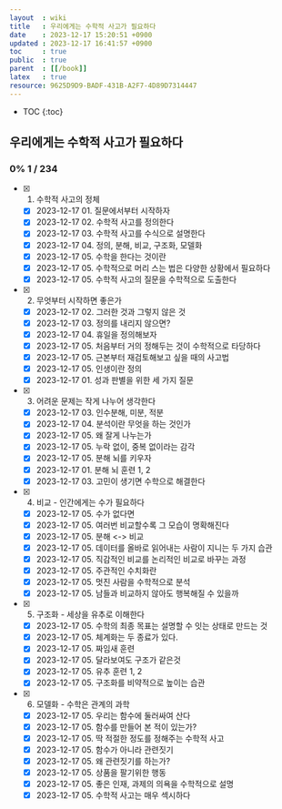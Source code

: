 ```yaml
---
layout  : wiki
title   : 우리에게는 수학적 사고가 필요하다 
date    : 2023-12-17 15:20:51 +0900
updated : 2023-12-17 16:41:57 +0900
toc     : true
public  : true
parent  : [[/book]]
latex   : true
resource: 9625D9D9-BADF-431B-A2F7-4D89D7314447
---
```

* TOC
{:toc}

## 우리에게는 수학적 사고가 필요하다 
### 0% 1 / 234

* [X] 1. 수학적 사고의 정체
    * [X] 2023-12-17 01. 질문에서부터 시작하자
    * [X] 2023-12-17 02. 수학적 사고를 정의한다
    * [X] 2023-12-17 03. 수학적 사고를 수식으로 설명한다
    * [X] 2023-12-17 04. 정의, 분해, 비교, 구조화, 모델화
    * [X] 2023-12-17 05. 수학을 한다는 것이란
    * [X] 2023-12-17 05. 수학적으로 머리 스는 법은 다양한 상황에서 필요하다
    * [X] 2023-12-17 05. 수학적 사고의 질문을 수학적으로 도출한다
* [X] 2. 무엇부터 시작하면 좋은가
    * [X] 2023-12-17 02. 그러한 것과 그렇지 않은 것
    * [X] 2023-12-17 03. 정의를 내리지 않으면?
    * [X] 2023-12-17 04. 휴일을 정의해보자
    * [X] 2023-12-17 05. 처음부터 거의 정해두는 것이 수학적으로 타당하다
    * [X] 2023-12-17 05. 근본부터 재검토해보고 싶을 때의 사고법
    * [X] 2023-12-17 05. 인생이란 정의
    * [X] 2023-12-17 01. 성과 판별을 위한 세 가지 질문
* [X] 3. 어려운 문제는 작게 나누어 생각한다
    * [X] 2023-12-17 03. 인수분해, 미분, 적분
    * [X] 2023-12-17 04. 분석이란 무엇을 하는 것인가
    * [X] 2023-12-17 05. 왜 잘게 나누는가
    * [X] 2023-12-17 05. 누락 없이, 중복 없이라는 감각
    * [X] 2023-12-17 05. 분해 뇌를 키우자
    * [X] 2023-12-17 01. 분해 뇌 훈련 1, 2
    * [X] 2023-12-17 03. 고민이 생기면 수학으로 해결한다
* [X] 4. 비교 - 인간에게는 수가 필요하다
    * [X] 2023-12-17 05. 수가 없다면
    * [X] 2023-12-17 05. 여러번 비교할수록 그 모습이 명확해진다
    * [X] 2023-12-17 05. 분해 <-> 비교
    * [X] 2023-12-17 05. 데이터를 올바로 읽어내는 사람이 지니는 두 가지 습관
    * [X] 2023-12-17 05. 직감적인 비교를 논리적인 비교로 바꾸는 과정
    * [X] 2023-12-17 05. 주관적인 수치화란
    * [X] 2023-12-17 05. 멋진 사람을 수학적으로 분석
    * [X] 2023-12-17 05. 남들과 비교하지 않아도 행복해질 수 있을까
* [X] 05. 구조화 - 세상을 유추로 이해한다
    * [X] 2023-12-17 05. 수학의 최종 목표는 설명할 수 잇는 상태로 만드는 것
    * [X] 2023-12-17 05. 체계화는 두 종료가 있다.
    * [X] 2023-12-17 05. 짜임새 훈련
    * [X] 2023-12-17 05. 달라보여도 구조가 같은것
    * [X] 2023-12-17 05. 유추 훈련 1, 2
    * [X] 2023-12-17 05. 구조화를 비약적으로 높이는 습관
* [X] 06. 모델화 - 수학은 관계의 과학
    * [X] 2023-12-17 05. 우리는 함수에 둘러싸여 산다
    * [X] 2023-12-17 05. 함수를 만들어 본 적이 있는가?
    * [X] 2023-12-17 05. 딱 적절한 정도를 정해주는 수학적 사고
    * [X] 2023-12-17 05. 함수가 아니라 관련짓기
    * [X] 2023-12-17 05. 왜 관련짓기를 하는가?
    * [X] 2023-12-17 05. 상품을 팔기위한 행동
    * [X] 2023-12-17 05. 좋은 인재, 과제의 의욕을 수학적으로 설명
    * [X] 2023-12-17 05. 수학적 사고는 매우 섹시하다
